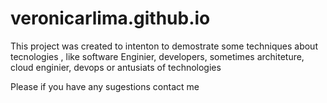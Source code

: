 # veronicarlima.github.io
This project was created to intenton to demostrate some techniques about tecnologies , like software Enginier, developers, sometimes architeture, cloud enginier, devops or antusiats of technologies

Please if you have any sugestions contact me
